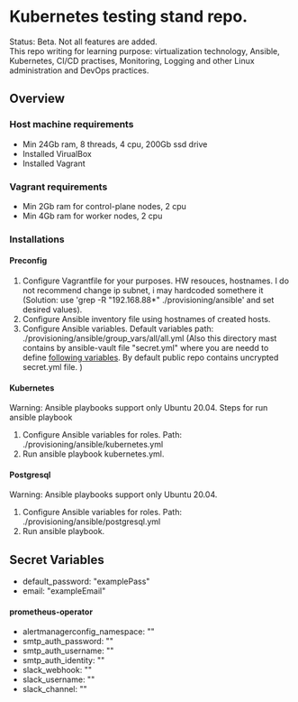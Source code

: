 # Kubernetes testing stand repo.
Status: Beta. Not all features are added.  
This repo writing for learning purpose: virtualization technology, Ansible, Kubernetes, CI/CD practises, Monitoring, Logging and other Linux administration and DevOps practices. 
## Overview
### Host machine requirements
- Min 24Gb ram, 8 threads, 4 cpu, 200Gb ssd drive
- Installed VirualBox
- Installed Vagrant
### Vagrant requirements
- Min 2Gb ram for control-plane nodes, 2 cpu
- Min 4Gb ram for worker nodes, 2 cpu
### Installations
#### Preconfig
1. Configure Vagrantfile for your purposes. HW resouces, hostnames. I do not recommend change ip subnet, i may hardcoded somethere it (Solution: use 'grep -R "192.168.88*" ./provisioning/ansible' and set desired values).
2. Configure Ansible inventory file using hostnames of created hosts.
3. Configure Ansible variables. Default variables path: ./provisioning/ansible/group_vars/all/all.yml (Also this directory mast contains by ansible-vault file "secret.yml" where you are needd to define [following variables](#secrets). By default public repo contains uncrypted secret.yml file. )
#### Kubernetes
Warning: Ansible playbooks support only Ubuntu 20.04.
Steps for run ansible playbook
1. Configure Ansible variables for roles. Path: ./provisioning/ansible/kubernetes.yml
2. Run ansible playbook kubernetes.yml.
#### Postgresql
Warning: Ansible playbooks support only Ubuntu 20.04.
1. Configure Ansible variables for roles. Path: ./provisioning/ansible/postgresql.yml
2. Run ansible playbook.

## <a name="secrets">Secret Variables</a>  
- default_password: "examplePass"  
- email: "exampleEmail"  
#### prometheus-operator
- alertmanagerconfig_namespace: ""  
- smtp_auth_password: ""  
- smtp_auth_username: ""  
- smtp_auth_identity: ""  
- slack_webhook: ""  
- slack_username: ""  
- slack_channel: ""  
